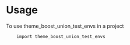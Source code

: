 # Usage

To use theme_boost_union_test_envs in a project

```
    import theme_boost_union_test_envs
```
